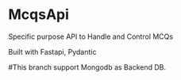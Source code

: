# McqsApi
Specific purpose API to Handle and Control MCQs

Built with Fastapi, Pydantic

#This branch support Mongodb as Backend DB.
